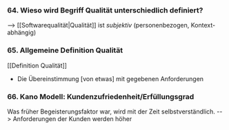 ### 64. Wieso wird Begriff Qualität unterschiedlich definiert?
--> [[Softwarequalität|Qualität]] ist _subjektiv_ (personenbezogen, Kontext-abhängig)

### 65. Allgemeine Definition Qualität
[[Definition Qualität]]
- Die Übereinstimmung \[von etwas] mit gegebenen Anforderungen

### 66. Kano Modell: Kundenzufriedenheit/Erfüllungsgrad
Was früher Begeisterungsfaktor war, wird mit der Zeit selbstverständlich.
--> Anforderungen der Kunden werden höher